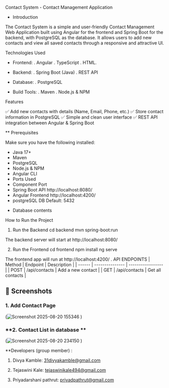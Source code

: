  Contact System - Contact Management Application
 * Introduction

The Contact System is a simple and user-friendly Contact Management Web Application built using Angular for the frontend and Spring Boot for the backend, with PostgreSQL as the database.
It allows users to add new contacts and view all saved contacts through a responsive and attractive UI.

Technologies Used
* Frontend:
   . Angular
   . TypeScript
   . HTML.

* Backend:
  .  Spring Boot (Java)
  .  REST API
  
* Database:
  . PostgreSQL

* Build Tools:
    . Maven
    . Node.js & NPM
   
Features

✅ Add new contacts with details (Name, Email, Phone, etc.)
✅ Store contact information in PostgreSQL
✅ Simple and clean user interface
✅ REST API integration between Angular & Spring Boot

** Prerequisites

Make sure you have the following installed:
 - Java 17+
 - Maven
 - PostgreSQL
 - Node.js & NPM
 -  Angular CLI
 -  Ports Used
 -  Component	Port
 -  Spring Boot API	http://localhost:8080/
 -  Angular Frontend	http://localhost:4200/
 -  postgreSQL DB	Default: 5432

* Database contents

How to Run the Project
1. Run the Backend
cd backend
mvn spring-boot:run

The backend server will start at http://localhost:8080/

2. Run the Frontend
cd frontend
npm install
ng serve

The frontend app will run at http://localhost:4200/
.
API  ENDPOINTS
| Method | Endpoint        | Description       |
| ------ | --------------- | ----------------- |
| POST   | /api/contacts | Add a new contact   |
| GET    | /api/contacts | Get all contacts    |

## 📸 Screenshots

### **1. Add Contact Page**
(![Screenshot 2025-08-20 155346](https://github.com/user-attachments/assets/d7ce3be6-2125-4a5e-9e21-67336b1af203)
)

### **2. Contact List in database **
(![Screenshot 2025-08-20 234150](https://github.com/user-attachments/assets/cb1a0bec-e8e0-4914-9007-4bc9c0ea98b1)
)


**Developers (group member) :
1. Divya Kamble: 31divyakamble@gmail.com
   
3. Tejaswini Kale: tejaswinikale494@gmail.com
   
5. Priyadarshani pathrut: priyadpathrut@gmail.com


